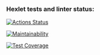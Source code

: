 ### Hexlet tests and linter status:

[![Actions Status](https://github.com/Dar1aK/backend-project-4/actions/workflows/hexlet-check.yml/badge.svg)](https://github.com/Dar1aK/backend-project-4/actions)

[![Maintainability](https://api.codeclimate.com/v1/badges/95eccecb41c46a192085/maintainability)](https://codeclimate.com/github/Dar1aK/backend-project-4/maintainability)

[![Test Coverage](https://api.codeclimate.com/v1/badges/95eccecb41c46a192085/test_coverage)](https://codeclimate.com/github/Dar1aK/backend-project-4/test_coverage)
